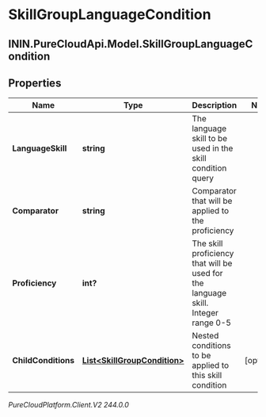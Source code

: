 # SkillGroupLanguageCondition

## ININ.PureCloudApi.Model.SkillGroupLanguageCondition

## Properties

|Name | Type | Description | Notes|
|------------ | ------------- | ------------- | -------------|
| **LanguageSkill** | **string** | The language skill to be used in the skill condition query | |
| **Comparator** | **string** | Comparator that will be applied to the proficiency | |
| **Proficiency** | **int?** | The skill proficiency that will be used for the language skill. Integer range 0-5 | |
| **ChildConditions** | [**List&lt;SkillGroupCondition&gt;**](SkillGroupCondition) | Nested conditions to be applied to this skill condition | [optional] |



_PureCloudPlatform.Client.V2 244.0.0_
